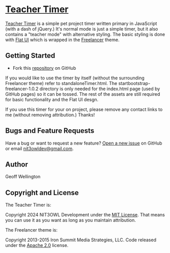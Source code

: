 # [Teacher Timer](https://github.com/nit3owl/teacher-timer)

[Teacher Timer](https://github.com/nit3owl/teacher-timer) is a simple pet project timer written primary in JavaScript (with a dash of jQuery.) It's normal mode is just a simple timer, but it also contains a "teacher mode" with alternative styling. The basic styling is done with [Flat UI](https://designmodo.github.io/Flat-UI/) which is wrapped in the [Freelancer](http://startbootstrap.com/template-overviews/freelancer/) theme.

## Getting Started

* Fork this [repository](https://github.com/nit3owl/teacher-timer) on GitHub

If you would like to use the timer by itself (without the surrounding Freelancer theme) refer to standaloneTimer.html. The startbootstrap-freelancer-1.0.2 directory is only needed for the index.html page (used by GitHub pages) so it can be tossed. The rest of the assets are still required for basic functionality and the Flat UI desgn. 

If you use this timer for your on project, please remove any contact links to me (without removing attribution.) Thanks!

## Bugs and Feature Requests

Have a bug or want to request a new feature? [Open a new issue](https://github.com/nit3owl/teacher-timer/issues) on GitHub or email <nit3owldev@gmail.com>.

## Author

Geoff Wellington

## Copyright and License

The Teacher Timer is:

Copyright 2024 NIT3OWL Development under the [MIT License](https://github.com/nit3owl/teacher-timer/blob/master/LICENSE). That means you can use it as you want as long as you maintain attribution.

The Freelancer theme is:

Copyright 2013-2015 Iron Summit Media Strategies, LLC. Code released under the [Apache 2.0](https://github.com/IronSummitMedia/startbootstrap-freelancer/blob/gh-pages/LICENSE) license.
